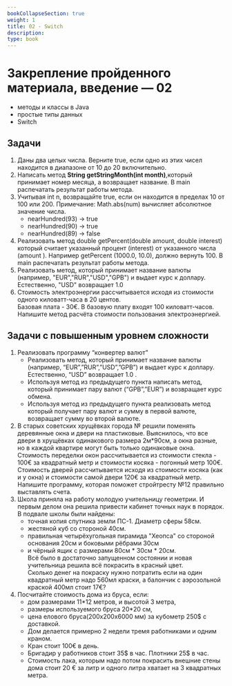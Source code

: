 ```yaml
---
bookCollapseSection: true
weight: 1
title: 02 - Switch 
description: 
type: book 
---
```

# Закрепление пройденного материала, введение — 02

- методы и классы в Java
- простые типы данных
- Switch

## Задачи

1. Даны два целых числа. Верните true, если одно из этих чисел находится в диапазоне от 10 до 20 включительно.
3. Написать метод __String getStringMonth(int month)__,который принимает номер месяца, а возвращает название. В main распечатать результат работы метода.
4. Учитывая int n, возвращайте true, если он находится в пределах 10 от 100 или 200. Примечание: Math.abs(num) вычисляет абсолютное значение числа.
      - nearHundred(93) → true
      - nearHundred(90) → true
      - nearHundred(89) → false
5. Реализовать метод double getPercent(double amount, double interest) который считает указанный процент (interest) от указанного числа (amount
). Например getPercent (1000.0, 10.0), должно вернуть 100. В main распечатать результат работы метода.
6. Реализовать метод, который принимает название валюты (например, "EUR","RUR","USD","GPB") и выдает курс к доллару. Естественно, "USD" возвращает 1.0
7. Стоимость электроэнергии рассчитывается исходя из стоимости одного киловатт-часа в 20 центов.  
Базовая плата - 30€. В базовую плату входят 100 киловатт-часов. Напишите метод расчёта стоимости пользования электроэнергией.
   
## Задачи с повышенным уровнем сложности

1. Реализовать программу “конвертер валют”
    - Реализовать метод, который принимает название валюты (например, “EUR”,”RUR”,”USD”,”GPB”) и выдает курс к доллару. Естественно, “USD” возвращает 1.0 .
    - Используя метод из предыдущего пункта написать метод, который принимает пару валют (“GPB”,”EUR”) и возвращает курс обмена.
    - Используя метод из предыдущего пункта реализовать метод который получает пару валют и сумму в первой валюте, возвращает сумму во второй валюте.
2. В старых советских хрущёвках города № решили поменять деревянные окна и двери на пластиковые. Выяснилось, что все двери в хрущёвках одинакового размера 2м*90см, а окна разные, но в каждой квартире могут быть только одинаковые окна. Стоимость переделки окон рассчитывается из стоимости стекла - 100€ за квадратный метр и стоимости косяка - погонный метр 100€. Стоимость дверей рассчитывается исходя из стоимости косяка (как и у окна) и стоимости самой двери 120€ за квадратный метр.
   Напишите программу, которая поможет стройтресту №12 правильно выставлять счета.
3. Школа приняла на работу молодую учительницу геометрии. И первым делом она решила привести кабинет точных наук в порядок. В подвале школы были найдены:  
    - точная копия спутника земли ПС-1. Диаметр сферы 58см.
    - жестяной куб со стороной 40см.
    - правильная четырёхугольная пирамида "Хеопса" со стороной основания 20см и боковыми рёбрами 30см
    - и чёрный ящик с размерами 80см * 30см * 20см.  
Всё было в достаточно запущенном состоянии и новая учительница решила всё покрасить в красный цвет.  
Сколько денег на покраску нужно потратить если на один квадратный метр надо 560мл краски, а балончик с аэрозольной краской 400мл стоит 17€? 
4. Посчитайте стоимость дома из бруса, если:
    - дом размерами 11*12 метров, и высотой 3 метра,
    - размеры используемого бруса 20*20 см,
    - цена елового бруса(200х200х6000 мм) за кубометр 250$ с доставкой.
    - Дом делается примерно 2 недели тремя работниками и одним краном.
    - Кран стоит 100€ в день.
    - Бригадир у работников стоит 35$ в час. Плотники 25$ в час. 
    - Стоимость лака, которым надо потом покрасить внешние стены дома стоит 20 € за литр и одного литра хватает на 3 квадратных метра. 
